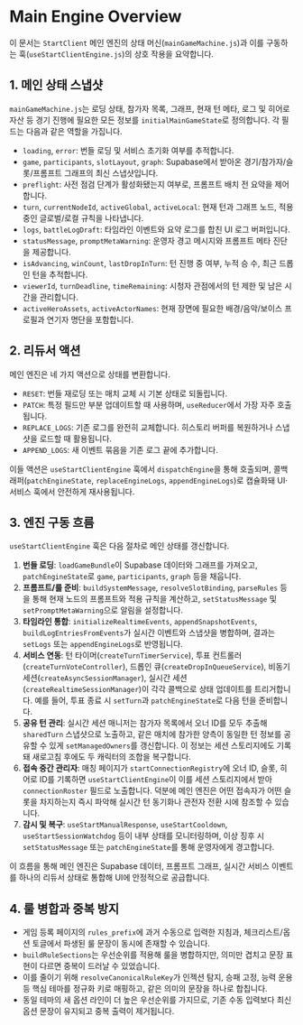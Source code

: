 # Main Engine Overview

이 문서는 `StartClient` 메인 엔진의 상태 머신(`mainGameMachine.js`)과 이를 구동하는 훅(`useStartClientEngine.js`)의 상호 작용을 요약합니다.

## 1. 메인 상태 스냅샷
`mainGameMachine.js`는 로딩 상태, 참가자 목록, 그래프, 현재 턴 메타, 로그 및 히어로 자산 등 경기 진행에 필요한 모든 정보를 `initialMainGameState`로 정의합니다. 각 필드는 다음과 같은 역할을 가집니다.

- `loading`, `error`: 번들 로딩 및 서비스 초기화 여부를 추적합니다.
- `game`, `participants`, `slotLayout`, `graph`: Supabase에서 받아온 경기/참가자/슬롯/프롬프트 그래프의 최신 스냅샷입니다.
- `preflight`: 사전 점검 단계가 활성화됐는지 여부로, 프롬프트 배치 전 요약을 제어합니다.
- `turn`, `currentNodeId`, `activeGlobal`, `activeLocal`: 현재 턴과 그래프 노드, 적용 중인 글로벌/로컬 규칙을 나타냅니다.
- `logs`, `battleLogDraft`: 타임라인 이벤트와 요약 로그를 합친 UI 로그 버퍼입니다.
- `statusMessage`, `promptMetaWarning`: 운영자 경고 메시지와 프롬프트 메타 진단을 제공합니다.
- `isAdvancing`, `winCount`, `lastDropInTurn`: 턴 진행 중 여부, 누적 승 수, 최근 드롭인 턴을 추적합니다.
- `viewerId`, `turnDeadline`, `timeRemaining`: 시청자 관점에서의 턴 제한 및 남은 시간을 관리합니다.
- `activeHeroAssets`, `activeActorNames`: 현재 장면에 필요한 배경/음악/보이스 프로필과 연기자 명단을 포함합니다.

## 2. 리듀서 액션
메인 엔진은 네 가지 액션으로 상태를 변환합니다.

- `RESET`: 번들 재로딩 또는 매치 교체 시 기본 상태로 되돌립니다.
- `PATCH`: 특정 필드만 부분 업데이트할 때 사용하며, `useReducer`에서 가장 자주 호출됩니다.
- `REPLACE_LOGS`: 기존 로그를 완전히 교체합니다. 히스토리 버퍼를 복원하거나 스냅샷을 로드할 때 활용됩니다.
- `APPEND_LOGS`: 새 이벤트 묶음을 기존 로그 끝에 추가합니다.

이들 액션은 `useStartClientEngine` 훅에서 `dispatchEngine`을 통해 호출되며, 콜백 래퍼(`patchEngineState`, `replaceEngineLogs`, `appendEngineLogs`)로 캡슐화돼 UI·서비스 훅에서 안전하게 재사용됩니다.

## 3. 엔진 구동 흐름
`useStartClientEngine` 훅은 다음 절차로 메인 상태를 갱신합니다.

1. **번들 로딩**: `loadGameBundle`이 Supabase 데이터와 그래프를 가져오고, `patchEngineState`로 `game`, `participants`, `graph` 등을 채웁니다.
2. **프롬프트/룰 준비**: `buildSystemMessage`, `resolveSlotBinding`, `parseRules` 등을 통해 현재 노드의 프롬프트와 적용 규칙을 계산하고, `setStatusMessage` 및 `setPromptMetaWarning`으로 알림을 설정합니다.
3. **타임라인 통합**: `initializeRealtimeEvents`, `appendSnapshotEvents`, `buildLogEntriesFromEvents`가 실시간 이벤트와 스냅샷을 병합하며, 결과는 `setLogs` 또는 `appendEngineLogs`로 반영됩니다.
4. **서비스 연동**: 턴 타이머(`createTurnTimerService`), 투표 컨트롤러(`createTurnVoteController`), 드롭인 큐(`createDropInQueueService`), 비동기 세션(`createAsyncSessionManager`), 실시간 세션(`createRealtimeSessionManager`)이 각각 콜백으로 상태 업데이트를 트리거합니다. 예를 들어, 투표 종료 시 `setTurn`과 `patchEngineState`로 다음 턴을 준비합니다.
5. **공유 턴 관리**: 실시간 세션 매니저는 참가자 목록에서 오너 ID를 모두 추출해 `sharedTurn` 스냅샷으로 노출하고, 같은 매치에 참가한 양측이 동일한 턴 정보를 공유할 수 있게 `setManagedOwners`를 갱신합니다. 이 정보는 세션 스토리지에도 기록돼 새로고침 후에도 두 캐릭터의 조합을 복구합니다.
6. **접속 중간 관리자**: 매칭 페이지가 `startConnectionRegistry`에 오너 ID, 슬롯, 히어로 ID를 기록하면 `useStartClientEngine`이 이를 세션 스토리지에서 받아 `connectionRoster` 필드로 노출합니다. 덕분에 메인 엔진은 어떤 접속자가 어떤 슬롯을 차지하는지 즉시 파악해 실시간 턴 동기화나 관전자 전환 시에 참조할 수 있습니다.
7. **감시 및 복구**: `useStartManualResponse`, `useStartCooldown`, `useStartSessionWatchdog` 등이 내부 상태를 모니터링하며, 이상 징후 시 `setStatusMessage` 또는 `patchEngineState`를 통해 운영자에게 경고합니다.

이 흐름을 통해 메인 엔진은 Supabase 데이터, 프롬프트 그래프, 실시간 서비스 이벤트를 하나의 리듀서 상태로 통합해 UI에 안정적으로 공급합니다.

## 4. 룰 병합과 중복 방지

- 게임 등록 페이지의 `rules_prefix`에 과거 수동으로 입력한 지침과, 체크리스트/옵션 토글에서 파생된 룰 문장이 동시에 존재할 수 있습니다.
- `buildRuleSections`는 우선순위를 적용해 룰을 병합하지만, 의미만 겹치고 문장 표현이 다르면 중복이 드러날 수 있었습니다.
- 이를 줄이기 위해 `resolveCanonicalRuleKey`가 인젝션 탐지, 승패 고정, 능력 운용 등 핵심 테마를 정규화 키로 매핑하고, 같은 의미의 문장을 하나로 합칩니다.
- 동일 테마의 새 옵션 라인이 더 높은 우선순위를 가지므로, 기존 수동 입력보다 최신 옵션 문장이 유지되고 중복 출력이 제거됩니다.
